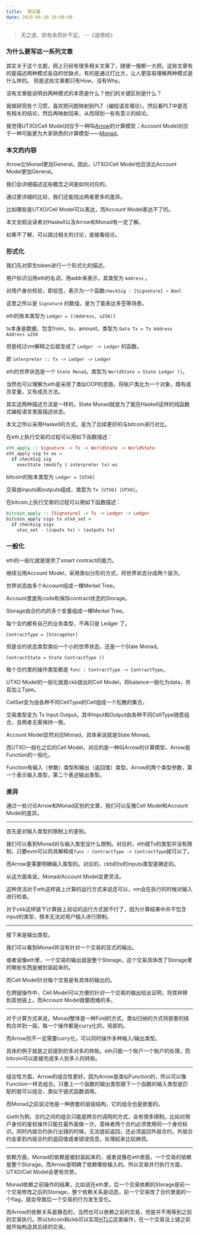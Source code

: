```yaml
---
title:  理论篇
date: 2019-08-20 10:00:00
---
```


> 天之道，损有余而补不足。 --《道德经》

### 为什么要写这一系列文章

 其实关于这个主题，网上已经有很多相关文章了，随便一搜都一大把。这些文章有的是描述两种模式各自的优缺点，有的是通过打比方，让人更容易理解两种模式是什么样的。
但是这些文章都只有How，没有Why。

没有文章能说明白两种模式的本质是什么？他们的关键区别是什么？

我做研究有个习惯，喜欢把问题映射到PLT（编程语言理论）。然后看PLT中是否有相关的结论，然后再映射回来，从而得到一些有意义的结论。

我觉得UTXO/Cell Model对应于一种叫[Arrow](https://wiki.haskell.org/Arrow)的计算模型；Account Model对应于一种可能更为大家熟悉的计算模型——[Monad](https://wiki.haskell.org/Monad)。

### 本文的内容

Arrow比Monad更加General。因此，UTXO/Cell Model也应该比Account Model更加General。

我们会详细描述这些概念之间是如何对应的。

通过更详细的比较，我们还能找出两者更多的差异。

比如哪些是UTXO/Cell Model可以表达，而Account Model表达不了的。

本文会假设读者对Haskell以及Arrow和Monad有一定了解。

如果不了解，可以跳过相关的讨论，直接看结论。

### 形式化

我们先对原生token进行一个形式化的描述。

用户标识沿用eth的名词，用addr来表示，其类型为 `Address` 。

对用户身份校验，即验签，表示为一个函数`checkSig : [Signature] → Bool`

这里之所以是 `Signature` 的数组，是为了能表达多签等场景。

eth的账本类型为 `Ledger = [(Address, u256)]`

tx本身是数据，包含from，to，amount。类型为 `Data Tx = Tx Address Address u256`

但是经过vm解释之后就变成了 `Ledger -> Ledger` 的函数。

即 `interpreter :: Tx -> Ledger -> Ledger`

eth的世界状态是一个 `State Monad`。类型为 `WorldState = State Ledger ()`。

当然也可以理解为eth是采用了类似OOP的思路，将账户类比为一个对象，既有成员变量，又有成员方法。

其实这两种描述方法是一样的，State Monad就是为了能在Haskell这样的纯函数式编程语言里面描述状态。

本文之所以采用Haskell的方式，是为了后续更好的与bitcoin进行对比。

在eth上执行交易的过程可以用如下函数描述：

```haskell
eth_apply :: Signature -> Tx -> WorldState -> WorldState
eth_apply sig tx ws =
  if checkSig sig
    execState (modify $ interpreter tx) ws
```

bitcoin的账本类型为 `Ledger = [UTXO]`

交易由inputs和outputs组成，类型为 `Tx [UTXO] [UTXO]`。

在bitcoin上执行交易的过程可以用如下函数描述：

```haskell
bitcoin_apply :: [Signature] -> Tx -> Ledger -> Ledger
bitcoin_apply sigs tx utxo_set =
  if checksig sigs
    utxo_set - (inputs tx) + (outputs tx)
```

### 一般化

eth的一般化就是提供了smart contract的能力。

继续沿用Account Model，采用类似分形的方式，将世界状态分成两个层次。

世界状态由多个Account组成一棵Merkel Tree。

Account里面有code和保存contract状态的Storage。

Storage由合约内的多个变量组成一棵Merkel Tree。

每个合约都有自己的业务类型，不再只是 Ledger 了。

`ContractType = [StorageVar]`

但是合约状态类型类似一个小的世界状态，还是一个State Monad。

`ContractState = State ContractType ()`

每个合约里的操作类型都是 `func : ContractType -> ContractType`。

UTXO Model的一般化就是ckb提出的Cell Model，将balance一般化为data，并且加上Type。

CellSet变为由各种不同CellType的Cell组成一个松散的集合。

交易类型变为 Tx Input Output。其中Input和Output由各种不同CellType随意组合，且两者无需保持一致。

Account Model显然对应Monad，具体来说就是State Monad。

而UTXO一般化之后的Cell Model，对应的是一种叫Arrow的计算模型，Arrow是Function的一般化。

Function有输入（参数）类型和输出（返回值）类型。Arrow的两个类型参数，第一个表示输入类型，第二个表述输出类型。

### 差异

通过一些讨论Arrow和Monad区别的文章，我们可以反推Cell Model和Account Model的差异。

---

首先是对输入类型的限制上的差别。

我们可以看到Monad对与输入类型没什么限制。对应的，eth就Tx的类型并没有限制，只要evm可以将其解释成`func : ContractType -> ContractType`就可以了。

而Arrow是需要明确输入类型的。对应的，ckb的tx的inputs类型是确定的。

从这方面来说，Monad/Account Model会更灵活。

这种灵活对于eth这样链上计算的运行方式来说还可以，vm会在执行的时候对输入进行检查。

对于ckb这样链下计算链上验证的运行方式就不行了，因为计算结果中并不包含input的类型，根本无法对用户输入进行限制。

---

接下来是输出类型。

我们可以看到Monad并没有针对一个交易的显式的输出。

或者说像eth里，一个交易的输出就是整个Storage。这个交易具体改了Storage里的哪些东西是被封装起来的。

而Cell Model针对每个交易是有具体的输出的。

在跨链操作中，Cell Model可以方便的针对一个交易的输出给出证明，将其转移到其他链上。而Account Model就要困难的多。

---

对于计算方式来说，Monad整体是一种Fold的方式，类似归纳的方式将嵌套的结构合并到一层。每一个操作都是curry化的，局部的。

而Arrow则不一定需要curry化，可以同时操作多种输入/输出类型。

具体的例子就是之前提到的多对多的转账。eth只能一个账户一个账户的处理，而bitcoin可以直接完成多人到多人的转账。

---

组合性方面，Arrow的组合性更好。因为Arrow是类似Function的，所以可以像Function一样去组合。只要上一个函数的输出类型跟下一个函数的输入类型是匹配的就可以组合，类似于链式函数调用。

而Monad之前说过他是一种嵌套的层级结构，它的组合也是嵌套的。

以eth为例，合约之间的组合只能是跨合约调用的方式，会有很多限制。比如对用户身份的鉴权操作只能在最外面做一次，意味者两个合约必须使用同一个身份标识。同时内层合约执行出错的时候，无法提前返回，还必须返回外层合约。外层合约会拿到内层合约的返回值或者错误信息，处理起来比较麻烦。

---

依赖方面，Monad的依赖是被封装起来的，或者说像在eth里面，一个交易的依赖是整个Storage。而Arrow是明确了依赖哪些输入的。所以交易并行执行方面，UTXO/Cell Model会更有优势。

Monad依赖之前操作的结果，比如说在eth里，后一个交易依赖的Storage是前一个交易修改之后的Storage。整个依赖关系是动态，前一个交易改了合约里面的一个flag，就会导致后一个交易的行为发生变化。

而Arrow的依赖关系是静态的，当然也可以依赖之前的交易，但是并不用等到之前的交易执行。所以bitcoin和ckb可以实现[HTLC](https://en.bitcoin.it/wiki/Hash_Time_Locked_Contracts)这类操作，在一个交易没上链之前就开始构造其后续的交易。